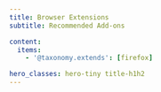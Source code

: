 ```yaml
---
title: Browser Extensions
subtitle: Recommended Add-ons

content:
  items:
    - '@taxonomy.extends': [firefox]

hero_classes: hero-tiny title-h1h2
---
```


